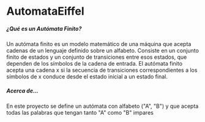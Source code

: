 # AutomataEiffel

##### ¿Qué es un Autómata Finito?
Un autómata finito es un modelo matemático de una máquina que acepta cadenas de un lenguaje definido sobre un alfabeto. Consiste en un conjunto finito de estados y un conjunto de transiciones entre esos estados, que dependen de los símbolos de la cadena de entrada. El autómata finito acepta una cadena x si la secuencia de transiciones correspondientes a los símbolos de x conduce desde el estado inicial a un estado final.

##### Acerca de...
En este proyecto se define un autómata con alfabeto ("A", "B") y que acepta todas las palabras que tengan tanto "A" como "B" impares
